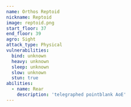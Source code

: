 ```yaml
---
name: Orthos Reptoid
nickname: Reptoid
image: reptoid.png
start_floor: 37
end_floor: 39
agro: Sight
attack_type: Physical
vulnerabilities:
  bind: unknown
  heavy: unknown
  sleep: unknown
  slow: unknown
  stun: true
abilities:
  - name: Rear
    description: 'telegraphed pointblank AoE'
---
```

